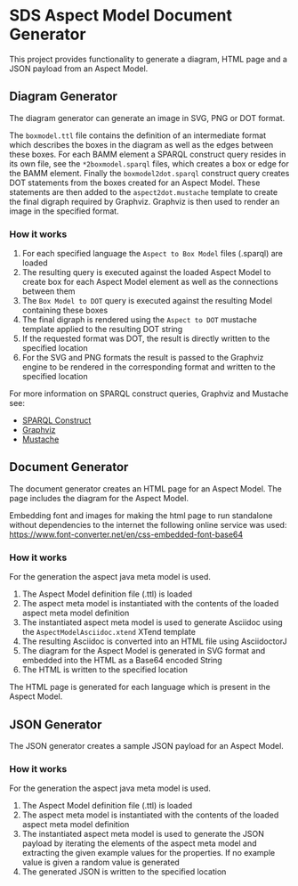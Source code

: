# SDS Aspect Model Document Generator

This project provides functionality to generate a diagram, HTML page and a JSON payload from an Aspect Model.

## Diagram Generator

The diagram generator can generate an image in SVG, PNG or DOT format.

The `boxmodel.ttl` file contains the definition of an intermediate format which describes the boxes in the diagram
as well as the edges between these boxes.
For each BAMM element a SPARQL construct query resides in its own file, see the `*2boxmodel.sparql` files, which
creates a box or edge for the BAMM element.
Finally the `boxmodel2dot.sparql` construct query creates DOT statements from the boxes created for an Aspect Model. These
statements are then added to the `aspect2dot.mustache` template to create the final digraph required by Graphviz.
Graphviz is then used to render an image in the specified format.

### How it works

1. For each specified language the `Aspect to Box Model` files (.sparql) are loaded
2. The resulting query is executed against the loaded Aspect Model to create box for each Aspect Model element as well as the connections between them
3. The `Box Model to DOT` query is executed against the resulting Model containing these boxes
4. The final digraph is rendered using the `Aspect to DOT` mustache template applied to the resulting DOT string
5. If the requested format was DOT, the result is directly written to the specified location
6. For the SVG and PNG formats the result is passed to the Graphviz engine to be rendered in the corresponding format and written to the specified location

For more information on SPARQL construct queries, Graphviz and Mustache see:
- [SPARQL Construct](https://www.w3.org/TR/rdf-sparql-query/#construct)
- [Graphviz](https://www.graphviz.org/)
- [Mustache](https://mustache.github.io/)
 
## Document Generator

The document generator creates an HTML page for an Aspect Model. The page includes the diagram for the Aspect Model.

Embedding font and images for making the html page to run standalone without dependencies to the internet 
the following online service was used: https://www.font-converter.net/en/css-embedded-font-base64

### How it works

For the generation the aspect java meta model is used.

1. The Aspect Model definition file (.ttl) is loaded
2. The aspect meta model is instantiated with the contents of the loaded aspect meta model definition
3. The instantiated aspect meta model is used to generate Asciidoc using the `AspectModelAsciidoc.xtend` XTend template
4. The resulting Asciidoc is converted into an HTML file using AsciidoctorJ
5. The diagram for the Aspect Model is generated in SVG format and embedded into the HTML as a Base64 encoded String
6. The HTML is written to the specified location

The HTML page is generated for each language which is present in the Aspect Model.
 
 ## JSON Generator
 
 The JSON generator creates a sample JSON payload for an Aspect Model.
 
 ### How it works
 
 For the generation the aspect java meta model is used.
 
 1. The Aspect Model definition file (.ttl) is loaded
 2. The aspect meta model is instantiated with the contents of the loaded aspect meta model definition
 3. The instantiated aspect meta model is used to generate the JSON payload by iterating the elements of the aspect meta model and extracting the given example values for the properties. If no example value is given a random value is generated
 4. The generated JSON is written to the specified location
